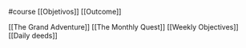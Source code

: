 #course 
[[Objetivos]] 
[[Outcome]] 

[[The Grand Adventure]] 
[[The Monthly Quest]] 
[[Weekly Objectives]] 
[[Daily deeds]] 
